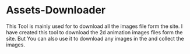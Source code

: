 # Assets-Downloader

This Tool is mainly used for to download all the images file form the site.
I have created this tool to download the 2d animation images files form the site.
But You can also use it to download any images in the and collect the images.

